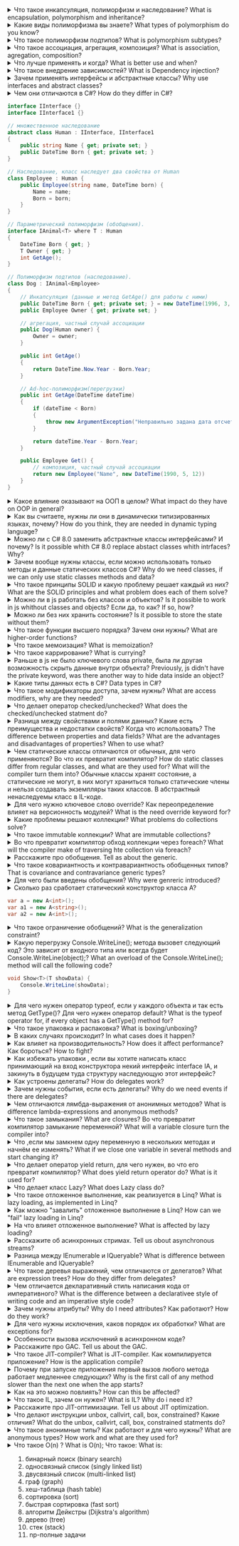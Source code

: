 <details>
<summary>
Что такое инкапсуляция, полиморфизм и наследование? What is encapsulation, polymorphism and inheritance?
</summary>

`
Инкапсуляция - это механизм, который объединяет данные и код, манипулирующий зтими данными, а также защищает и то, и другое от внешнего вмешательства или неправильного использования.
Полиморфизм - это свойство, которое позволяет одно и то же имя использовать для решения двух или более схожих, но технически разных задач.
Наследование - это процесс, посредством которого один объект может приобретать свойства другого.
`
</details>


<details>
<summary>
Какие виды полиморфизма вы знаете?
What types of polymorphism do you know?
</summary>

`
Ad-hoc-полиморфизм(перегрузки).
Параметрический полиморфизм (обобщения).
Полиморфизм подтипов (наследование).
`
</details>


<details>
<summary>
Что такое полиморфизм подтипов? What is polymorphism subtypes?
</summary>

`
Полиморфизм подтипов (полиморфизм) — свойство системы, позволяющее использовать объекты с одинаковым интерфейсом без информации о типе и внутренней структуре объекта.
`
</details>


<details>
<summary>
Что такое ассоциация, агрегация, композиция?
What is association, agregation, composition?
</summary>

`
Ассоциация - это отношение, при котором объекты одного типа неким образом связаны с объектами другого типа. Например, объект одного типа содержит или использует объект другого типа. Например, игрок играет в определенной команде.
Композиция определяет отношение HAS A, то есть отношение "имеет". Например, в класс автомобиля содержит объект класса электрического двигателя, при этом класс автомобиля создает объект двигателя.
От композиции следует отличать агрегацию. Она также предполагает отношение HAS A, но реализуется она иначе(через внедрение  зависимести).
`
</details>


<details>
<summary>
Что лучше применять и когда?
What is better use and when?
</summary>

`
Агрегацию, всегда, за исключением ,базовых и ненаследуемых типов.
`
</details>

<details>
<summary>
Что такое внедрение зависимостей?
What is Dependency injection?
</summary>

`
Внедрение зависимости — процесс предоставления внешней зависимости программному компоненту. Является специфичной формой «инверсии управления» (англ. Inversion of control, IoC), 
когда она применяется к управлению зависимостями.
В полном соответствии с принципом единственной обязанности объект отдаёт заботу о построении требуемых ему зависимостей внешнему, специально предназначенному для этого общему механизму.
`
</details>

<details>
<summary>
Зачем применять интерфейсы и абстрактные классы?
Why use interfaces and abstract classes?
</summary>

`
Что бы агрегировать их как зависимости и вместо них подставлять любой из их подтипов, что обеспечивает переиспользуемость класса для любого из этих подтипов.
`
</details>

<details>
<summary>
Чем они отличаются в C#? 
How do they differ in C#?
</summary>

`
Интерфейсы имеют множественное наследование.
`
</details>

```C#
interface IInterface {}
interface IInterface1 {}

// множественное наследование
abstract class Human : IInterface, IInterface1
{
    public string Name { get; private set; }
    public DateTime Born { get; private set; }
}

// Наследование, класс наследует два свойства от Human
class Employee : Human {
    public Employee(string name, DateTime born) {
        Name = name;
        Born = born;
    }
}

// Параметрический полиморфизм (обобщения).
interface IAnimal<T> where T : Human
{
    DateTime Born { get; }
    T Owner { get; }
    int GetAge();
}

// Полиморфизм подтипов (наследование).
class Dog : IAnimal<Employee>
{
    // Инкапсуляция (данные и метод GetAge() для работы с ними)
    public DateTime Born { get; private set; } = new DateTime(1996, 3, 24);
    public Employee Owner { get; private set; }

    // агрегация, частный случай ассоциации
    public Dog(Human owner) {
        Owner = owner;
    }

    public int GetAge()
    {
        return DateTime.Now.Year - Born.Year;
    }

    // Ad-hoc-полиморфизм(перегрузки)
    public int GetAge(DateTime dateTime)
    {
        if (dateTime < Born)
        {
            throw new ArgumentException("Неправильно задана дата отсчета");
        }

        return dateTime.Year - Born.Year;
    }

    public Employee Get() {
        // композиция, частный случай ассоциации
        return new Employee("Name", new DateTime(1990, 5, 12))
    }
}
```

<details>
<summary>
Какое влияние оказывают на ООП в целом?
What impact do they have on OOP in general?
</summary>

`
Позволяют сокращать количество написания кода за счет переиспользования класса для разных подтипов агрегируемого типа.
`
</details>

<details>
<summary>
Как вы считаете, нужны ли они в динамически типизированных языках, почему?
How do you think, they are needed in dynamic typing language?
</summary>

`
Нет, это было введено для ООП в статически типизированных языках, в противном случае порождалось бы много классов, потому что нельзя было бы переиспользовать старые.
`
</details>

<details>
<summary>
Можно ли с C# 8.0 заменить абстрактные классы интерфейсами? И почему?
Is it possible whith C# 8.0 replace abstact classes whith intrfaces? Why?
</summary>

`
С C# 8.0 в интерфейсах появилась реализация методов по-умолчанию. Разница в том, что эта реализация наследуется явно, поэтому объект-наследник необходимо приводить вверх по дереву наследования для использования наследуемого функционала.
`

```C#
interface IShow
{
    public void Show()
    {
        Console.WriteLine("Show method");
    }
}

class Show: IShow
{

}

public static void Main() 
{
    show.Show(); // ошибка
    ((IShow)show).Show(); // рабтает
}
```
</details>

<details>
<summary>
Зачем вообще нужны классы, если можно использовать только методы и данные статических классов C#?
Why do we need classes, if we can only use static classes methods and data?
</summary>

`
Классы могут хранить состояние. В функциональных языках для этого используют замыкание.
`
</details>

<details>
<summary>
Что такое принципы SOLID и какую проблему решает каждый из них?
What are the SOLID principles and what problem does each of them solve?
</summary>

`
1.Принцип единой ответственности позволяет не перегружать класс лишними задачами. Особенно хорошо помогает его соблюдать тестирование.
2.Подстановки Барбары Лисков. Позволяет делать одинаковое ожидаемое поведение от любого класса в дереве наследования одного функционала, в этом так же помогает контрактное программирование.
3.Разделения интерфейсов. Позволяет не наследовать лишние члены интерфейса ,а только необходимые для типа. Чего нельзя добиться абстрактными классами из-за отсутствия множественного наследования.
4.Системы должны быть доступня для расширения, но закрыты для изменения. Это происходит за счет полииморфизма подтипов и внедрения зависимостей, где мы используем наследование, 
что бы какой-либо сущьностью переиспользовать новыцй функционал, а не изменять старый для внесения новго
5.Принцип инверсии зависимостей. Позволяет разорвать зависимость между членами в зависимость от абстракций (интерфейсов и абстрактных классов).
`
</details>

<details>
<summary>
Можно ли в js работать без классов и объектов? 
Is it possible to work in js whithout classes and objects?
Если да, то как?
If so, how?
</summary>

`
Да, используя замыкание.
`
</details>

<details>
<summary>
Можно ли без них хранить состояние?
Is it possible to store the state without them?
</summary>

`
Да, через замыкание, котрое позволяет хранить состояние.
`

```javascript
function sumWrapper(a: number)
{
    return (b: number): number => a + b;
}

const sum = sumWrapper(4);
const result = sum(5); // 9
```
</details>

<details>
<summary>
Что такое функции высшего порядка?
Зачем они нужны?
What are higher-order functions?
</summary>

`
Фнкции, которые могут принимать другие функции и возвращать функции. Для реализации замыкания и как агрегация.
`

```javascript
function sumWrapper(a: number, func(f: number) => number)
{
    return (b: number): number => func(a + b);
}
```
</details>

<details>
<summary>
Что такое мемоизация? 
What is memoization?
</summary>

`
Мемоизация(иногда называют декорирование) - это кеширование внутри состояния объекта или функции(замыкание) результатов выполнения длительных операций с целью повышения производительности вычислений с одинаковыми входными данными.
Для этого Функции или методы должны быть детерментированными. К недостаткам подхода можно отнести усложнение системы и расходование памяти.
`

```javascript
function cachingDecorator(func) {
  let cache = new Map();

  return function(x) {
    if (cache.has(x)) {    // если кеш содержит такой x,
      return cache.get(x); // читаем из него результат
    }

    let result = func(x); // иначе, вызываем функцию

    cache.set(x, result); // и кешируем (запоминаем) результат
    return result;
  };
}
```
</details>

<details>
<summary>
Что такое каррирование?
What is currying?
</summary>

`
Каррирование - это процесс, в ходе которого можно вызовом одной функции вернуть другу и вызвать последнюю, что приводит к такому уоду : get(5)(4);
В основном используется для замыканий и хранения состояния внутри функции, объекта.
`

```javascript
const result = sumWrapper(4)(5); // 9
```
</details>

<details>
<summary>
Раньше в js не было ключевого слова private, была ли другая возможность скрыть данные внутри объекта?
Previously, js didn't have the private keyword, was there another way to hide data inside an object?
</summary>

`
С помощью замыкания.
`
</details>

<details>
<summary>
Какие типы данных есть в C#?
Data types in C#?
</summary>

`
Ссылочные и значимые.
Одни передаются по ссылке - передеается адрес в куче. А другие по значению - копирется все значение.
Типы значений:

Целочисленные типы (byte, sbyte, short, ushort, int, uint, long, ulong)

Типы с плавающей запятой (float, double)

Тип decimal

Тип bool

Тип char

Перечисления enum

Структуры (struct)

Ссылочные типы:

Тип object

Тип string

Классы (class)

Интерфейсы (interface)

Делегаты (delegate)
`

```C#
static void Main()
{
    int i = 5;
    A(i);
    Console.WriteLine(i);

    B b = new B();
    A(b);
    Console.WriteLine(b.N); // 10
}


static void A(int i)
{
    i = default;
}

static void A(B b)
{
    b.N = 10;
}
```
</details>

<details>
<summary>
Что такое модификаторы доступа, зачем нужны?
What are access modifiers, why are they needed?
</summary>

`
Модификаторы доступа позволяют задать допустимую область видимости для членов класса.
`

```C#
class Program
{
    public int A;

    private int a;

    protected int B;

    internal int b;

    protected internal int C;

    private protected int c;

    static void Main()
    {
        
    }

}
```
</details>

<details>
<summary>
Что делает оператор checked/unchecked?
What does the checked/unchecked statment do?
</summary>

`
Проверка на выход за пределы допустимого диапазона при арифметических вычислений. 

`

```C#
checked (выражение)
checked {
// проверяемые операторы
}

int b = unchecked((byte)int.Parse(Console.ReadLine()));
```
</details>

<details>
<summary>
Разница между свойствами и полями данных? 
Какие есть преимущества и недостатки свойств? 
Когда что использовать?
The difference between properties and data fields?
What are the advantages and disadvantages of properties?
When to use what?
</summary>

`
Поля - это данные объекта, а свойства - методы для работы с ними.
Свойства могут сделаать проверку входных и выходных значений поля, изменить значение поля, использовать любую логику обработки до и после обращения к полю.
Однако это методы, хотя воспринимаются, как поля при написании кода.Так, например, DateTime.Now по мнению Рихтера является ошибкой, потому что результат вызова не детерминтирован.
Более того при вызове свойства структуры внутри метода с ключевым словом in будет создаваться ее копия:
`
```C#
Get(in Point point) {
    int x = point.X;
    ...
}
```
`
Объясняется это тем, что in гарантирует неизменяемость, в то время как свойство X может быть следующим: public int X => ++x;
что изменит состояние объекта структуры. Поэтому создается defensive copy(защитна копия) структуры и значение ее не изменится. Это неочевидное поведение системы.

В большинстве случаев лучше применять свойства(автосвойства), за исключением приватных константных и неизменяемых значений. Поля более производительные и уменьшают количесво IL кода и логики.
`
```C#
class Prog
{
private int a; // поле данных
    public int A {get => a; set { a = value } } // свойство
}
```
</details>

<details>
<summary>
Чем статические классы отличаются от обычных, для чего применяются? Во что их превратит компилятор?
How do static classes differ from regular classes, and what are they used for? What will the compiler turn them into?
Обычные классы хранят состояние, а статические не могут, в них могут храниться только статические члены и нельзя создавать экземпляры таких классов.
В абстрактный ненаследуемы класс в IL-коде.
</summary>

`
Обычные классы хранят состояние, а статические не могут, в них могут храниться только статические члены и нельзя создавать экземпляры таких классов.
В абстрактный ненаследуемы класс в IL-коде.
`

```C#
static void Main()
{
    // вызов метода статического класса
    Enumerable.Range(1, 5);

    // создание экземпляра и вызов метода обычного класса
    var list = new List<int>;
    list.Add(5);
}
```
</details>

<details>
<summary>
Для чего нужно ключевое слово override? Как переопределение влияет на версионность модулей?
What is the need override keyword for?
</summary>

`
Для переопределения наследуемых членов класса в случае необходимости.
`
```C#
        abstract class Abstract
        {
            public virtual void Show()
            {
                Console.WriteLine("virtual");
            }
        }

        class  A : Abstract
        {
            public override void Show()
            {
                Console.WriteLine("override");
            }
        }
```

</details>

<details>
<summary>
Какие проблемы решают коллекции?
What problems do collections solve?
</summary>

`
Когда есть необходимость добавления элемента в массив, нужно его увеличивать, коллекции же 
инкапсулируют в себе массив, который при достижении конца увеличивается не на одну ячейку, а более, хотя снаружи ведут себя как обычный массив.
`
</details>

<details>
<summary>
Что такое immutable коллекции?
What are immutable collections?
</summary>

`
Это неизменяемые коллекции, при  изменении которой, создается новый объект коллекции.
`
</details>

<details>
<summary>
Во что превратит компилятор обход коллекции через foreach?
What will the compiler make of traversing hte collection via foreach?
</summary>

`
Вызов GetEnumarator(); и получение элемента энумератора через MoveNext(); В конце цикла вызывается Dispose(); энумератора.
`
</details>

<details>
<summary>
Расскажите про обобщения.
Tell as about the generic.
</summary>

`

`
</details>

<details>
<summary>
Что такое ковариантность и контравариантность обобщенных типов? 
That is covariance and contravariance generic types?
</summary>

`
Ковариа́нтность и контравариа́нтность в программировании — способы переноса наследования типов на производные от них типы.
`

```C#
delegate TResult Func<in T, out TResult>(T arg);
public interface IComparable<in T> { ... }
```
</details>

<details>
<summary>
Для чего были введены обобщения?
Why were genreric introduced?
</summary>

`
Для безопасности типов и избегания упаковки и распаковки.
`

```C#
var list = new List<int>();
// компилятор будет ругаться на тип. отличный от int
// упакоки значения не рпоизойдет
list.Add(453);
```
</details>

<details>
<summary>
Сколько раз сработает статический конструктор класса A<T>?

```C#
var a = new A<int>();
var a1 = new A<string>();
var a2 = new A<int>();
```
</summary>

`
2 раза, потому что создастся 2 типа.
`
</details>

<details>
<summary>
Что такое ограничение обобщений?
What is the generalization constraint?
</summary>

`
Ограничивает входные типы интерфейсами, классами, наличием конструктора без параметра, cтруктурами.
`

```C#
// На вход принимаются структуры
public void Method<T>(T parameter) where T : struct
```
</details>

<details>
<summary>
Какую перегрузку Console.WriteLine(); метода вызовет следующий код? Это зависит от входного типа или всегда будет Console.WriteLine(object);?
What an overload of the Console.WriteLine(); method will call the following code?

```C#
void Show<T>(T showData) {
    Console.WriteLine(showData);
}
```
</summary>

`
Всегда Console.WriteLine(Object), потому что обощения не могут определять перегрузку во время выполнения.
`
</details>

<details>
<summary>
Для чего нужен оператор typeof, если у каждого объекта и так есть метод GetType()? Для чего нужен оператор default?
What is the typeof operator for, if every object has a GetType() method for?
</summary>

`
typeof применяется, когда нет экземпляра объекта и что бы не вызывать упаковку. default позволяет задать значение по-умолчанию, когда не известен конктретный тип(обобщения).
`
</details>

<details>
<summary>
Что такое упаковка и распаковка?
What is boxing/unboxing?
</summary>

`
Преобразование значимого типа в ссылочный и обратно.
`
</details>

<details>
<summary>
В каких случаях происходит?
In what cases does it happen?
</summary>

`
Упаковка возникает в двух случаях:
- приведение к ссылочному типу
- вызов непереопределённых наследуемых методов
`
</details>

<details>
<summary>
Как влияет на производительность? 
How does it affect performance?
Как бороться?
How to fight?
</summary>

`
Производительность падает в несколько раз, зависит от размера структуры. Обобщениями и оперетором typeof().
`
</details>

<details>
<summary>
Как избежать упаковки , если вы хотите написать класс принимающий на вход  конструктора некий интерфейс interface IA, и закинуть в будущем туда структуру наследующую этот интерфейс?
</summary>

`
Единственным способом будет создать обобщенный клас с ограничением обобщения на интерфейс IA.
`
</details>

<details>
<summary>
Как устроены делегаты?
How do delegates work?
</summary>

`
Содержит поле типа object, которое хранит экземпляр объекта или структуры вызываемого метода, или null, если вызывается статический метод.Делегаты неизменяемы.Может хранить только один метод и массив делегатов, в случачае использования цепочки вызовов.
`
</details>

<details>
<summary>
Зачем нужны события, если есть делегаты?
Why do we need events if there are delegates?
</summary>

`
События нельзя вызвать за пределами объекта, на них можно только подписаться, так же они предоставляют два метода добавления и удаления делегата и могут нести в себе дополнительную логику, этим они похожи на свойства.
`
</details>

<details>
<summary>
Чем отличаются лямбда-выражения от анонимных методов?
What is difference lambda-expressions and anonymous methods?
</summary>

`
В общем ничем, кроме незначительной разницы:
В анонимных методах мы можем обойтись без параметров, если даже это и ожидается:
`

```C#
public event EventHandler SomeEvent;
...
SomeEvent += delegate { Console.WriteLine("some information") };
```
</details>

<details>
<summary>
Что такое замыкания?
What are closures?
Во что превратит компилятор замыкание переменной?
What will a variable closure turn the compiler into?
</summary>

`
Это свойство ананимного метода или лямбда-выражения хранить значение внешней переменной, которое может измениться за его пределами.
В класс с полем переменной и этим методом.
`
</details>

<details>
<summary>
Что ,если мы замкнем одну переменную в нескольких методах и начнём ее изменять?
What if we close one variable in several methods and start changing it?
</summary>

`
Компилятор создаст класс с полем переменной и этими методами, следовательно каждый метод будет изменять значение переменной, а другой будет получать уже измененное значение, как состояние объекта.
`
</details>

<details>
<summary>
Что делает оператор yield return, для чего нужен, во что его превратит компилятор?
What does yield return operator do? What is it used for?
</summary>

`
Создаёт два класса, наследуемые от IEnumerable и IEnumerator. из метода возвращается класс соответствующий возвращаемому значению.
В IEnumerator.Dispose(); закладывается финализатор (finnaly).
`
</details>

<details>
<summary>
Что делает класс Lazy<T>?
What does Lazy<T> class do?
</summary>

`
Создает экземпляр инкапсулируемого объекта T только при обращении к экземпляру Lazy<T>.
`
</details>

<details>
<summary>
Что такое отложенное выполнение, как реализуется в Linq?
What is lazy loading, as implemented in Linq?
</summary>

`
Это выполнение кода только при обращениии, в Linq реализуется за счет реализации IEnumerable;
`

```C#
	    var t = Enumerable.Range(0, 100).Where(x =>
            {
                System.Console.WriteLine("ops"); // вторым
                return x > 10;
            });

            System.Console.WriteLine("here"); // выведется первым

            foreach (var tt in t)
            {
                if (tt > 5)
                    break;
            }
```
</details>

<details>
<summary>
Как можно "завалить" отложенное выполнение в Linq?
How can we "fail" lazy loading in Linq?
</summary>

`
Методами Linq, которым нужен весь набор данных, например сортировка.
`
</details>

<details>
<summary>
На что влияет отложенное выполнение?
What is affected by lazy loading?
</summary>

`
Позволяет не запрашивать все данные исходного набора, пока в этом нет необходимости, следователно и обход набора уменьшается по количеству операций.
`
</details>

<details>
<summary>
Расскажите об асинхронных стримах.
Tell us obout asynchronous streams?
</summary>

`Это отложенное выполнение асинхронных операций с помощью операторо yield return и возвращаемого значения IAsyncEnumerable<T>.
`

```C#
public static async IAsyncEnumerable<int> GetNumbersAsync()
{
    for (int i = 0; i < 10; i++)
    {
        await Task.Delay(100);
        yield return i; 
    }
}
```
</details>

<details>
<summary>
Разница между IEnumerable и IQueryable?
What is difference between IEnumerable and IQueryable?
</summary>

`
Первый компилятор генрирует в обычный код, а второй в деревья выражений, который парсит постовщик методов расширения.
`
</details>

<details>
<summary>
Что такое деревья выражений, чем отличаются от делегатов? 
What are expression trees? How do they differ from delegates?
</summary>

`
Представлены классом Expression, позволяют парсить несложные запросы в синтаксис друго языка, делегаты относятся к исполняемому коду.
`
</details>

<details>
<summary>
Чем отличается декларативный стиль написания кода от императивного?
What is the difference between a declarativee style of writing code and an imperative style code?
</summary>

`
Декларативный код отвечает на вопрос "Что делать?", а императивный "Как сделать?".
`
</details>

<details>
<summary>
Зачем нужны атрибуты? 
Why do I need attributes?
Как работают? 
How do they work?
</summary>

`
Атрибуты в .NET представляют специальные инструменты, которые позволяют встраивать в сборку дополнительные метаданные.
С помощью рефлексии стандартные классы .NET получают использованные атрибуты и производят определенные действия. 
Например, атрибут [Serializable] указывает классу BinaryFormatter, что объекты с данным атрибутом можно сохранять в бинарный файл.
`
</details>

<details>
<summary>
Для чего нужны исключения, каков порядок их обработки?
What are exceptions for?
</summary>

`
Обозначают исключительную ситуацию, с которой данный код не может выполняться.
Если в блоке try{} было вызвано исключеие, то оно перемещается в блок catch, который обрабатывает конкретный тип исключения, если обработчика данного исключения не нашлось,
то выполняется блок finally. В случае отстутствия необходимого для обработки блока catch программа аварийно завершится. Не стоит выбрасывать исключения в catch и finally. Так же исключение обрабатывается согласно
иерархии наследования Exception
`
</details>

<details>
<summary>
Особенности вызова исключений в асинхронном коде?
</summary>

`
`
</details>

<details>
<summary>
Расскажите про GAC.
Tell us about the GAC.
</summary>

`
Глобальный кеш сборок. Хранит разделяемые сборки для любых приложений. 
`
</details>

<details>
<summary>
Что такое JIT-compiler?
What is JIT-compiler.
Как компилируется приложение?
How is the application compile?
</summary>

`
Just in time compiler, компилирует IL в ассемблерный код.
Сначала проходит транслятор, транслирующий код в тот же C# код, но который может пройти уже компилятор в IL код.Во время запуска программы запускается JIT-компилятор.
`
</details>

<details>
<summary>
Почему при запуске приложения первый вызов любого метода работает медленнее следующих?
Why is the first call of any method slower than the next one when the app starts? 
</summary>

`
После первой компиляции метода кода jit-компилятором он кешируется и уже не компилируется повторно. Поэтому последующие вызовы этих методов происходят быстрее.
`
</details>

<details>
<summary>
Как на это можно повлиять?
How can this be affected?
</summary>

`
Можно пройти полную компиляцию программы (например специальной утилитой Ngen.exe), но это нужно делать под конкретное устройство, т к JIT подбирает оптимальные команды для текущего процессора.
`
</details>

<details>
<summary>
Что такое IL, зачем он нужен?
What is IL? Why do i need it?
</summary>

`
Все компиляторы, поддерживающие платформу .NET, должны транслировать код с языков высокого уровня платформы .NET на язык CIL. 
Для написания одного приложения на разных ЯП.
`
</details>

<details>
<summary>
Расскажите про JIT-оптимизации.
Tell us about JIT optimization.
</summary>

`
Оптимизации кода, ускоряющие работу программ. Например оптимизация концевых вызовов. Может убрать лишние переменные или избавиться от упаковки привызове GetType() пользовательской структуры.
`
</details>

<details>
<summary>
Что делают инструкции unbox, callvirt, call, box, constrained? Какие отличия?
What do the unbox, callvirt, call, box, constrained statments do?
</summary>

`
callvirt вызывает метод объекта с передачей ссылки самого объекта и его упаковкой, для инструкции call ссылка на объект не нужна.
box/unbox - упаковка/распаковка.
constrained говорит о том, что вызовется call метод для значимого типа без упаковки, если метод структуры был переопределён.
`
</details>

<details>
<summary>
Что такое анонимные типы? Как работают и для чего нужны?
What are anonymous types? How work and what are they used for?
</summary>

`
`
</details>

<details>
<summary>
Что такое O(n) ?
What is O(n);
Что такое:
What is:
<ol>
    <li>бинарный поиск (binary search)</li>
    <li>односвязный список (singly linked list)</li>
    <li>двусвязный список (multi-linked list)</li>
    <li>граф (graph)</li>
    <li>хеш-таблица (hash table)</li>
    <li>сортировка (sort)</li>
    <li>быстрая сортировка (fast sort)</li>
    <li>алгоритм Дейкстры (Dijkstra's algorithm)</li>
    <li>дерево (tree)</li>
    <li>стек (stack)</li>
    <li>np-полные задачи</li>
</ol>
</summary>

`
Бинарный поиск - ускоренный поиск за O(log n), возможен при некоторых свойствах структуры данных, например при сортировке по номеру.
Односвязный список - список, где каждый элемент знает о следующем элементе, но не знает о предыдущем.
Двусвязный список - список, где каждый элемент знает о следующем элементе и предыдущем.
Граф - это совокупность узлов и рёбер, соединяющих эти узлы.
Хеш-таблица — это структура данных, реализующая интерфейс ассоциативного массива, а именно, она позволяет хранить пары (ключ, значение) 
и выполнять три операции: операцию добавления новой пары(O(1)), операцию поиска(O(1)) и операцию удаления пары по ключу(O(1)).
Сортировка - алгоритм, сортирующий элементы за время O(n**).
Быстрая сортировка - алгоритм, сортирующий элементы за время O(n log n).
Алгоритм Дейкстры - находит кратчайшие пути от одной из вершин графа до всех остальных. O(n**).
Дерево — это связный ациклический граф.
Очередь - первый вошел- первый вышел(FIFO).
Стек - первый вошел- последний вышел(FILO).
`
</details>

